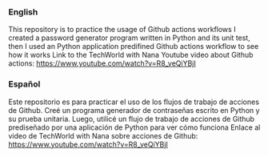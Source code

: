 ### English
This repository is to practice the usage of Github actions workflows
I created a password generator program written in Python and its unit test, then I used an Python application predifined Github actions workflow to see how it works
Link to the TechWorld with Nana Youtube video about Github actions: https://www.youtube.com/watch?v=R8_veQiYBjI


### Español
Este repositorio es para practicar el uso de los flujos de trabajo de acciones de Github. Creé un programa generador de contraseñas escrito en Python y su prueba unitaria. 
Luego, utilicé un flujo de trabajo de acciones de Github prediseñado por una aplicación de Python para ver cómo funciona
Enlace al video de TechWorld with Nana sobre acciones de Github: https://www.youtube.com/watch?v=R8_veQiYBjI

